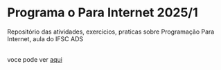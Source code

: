 # Programa o Para Internet 2025/1
Repositório das atividades, exercicios, praticas sobre Programação Para Internet, aula do IFSC ADS 

<br>voce pode ver 
<a href="https://gabrieldz27.github.io/Programa-o-Para-Internet-2025-1/">aqui</a>